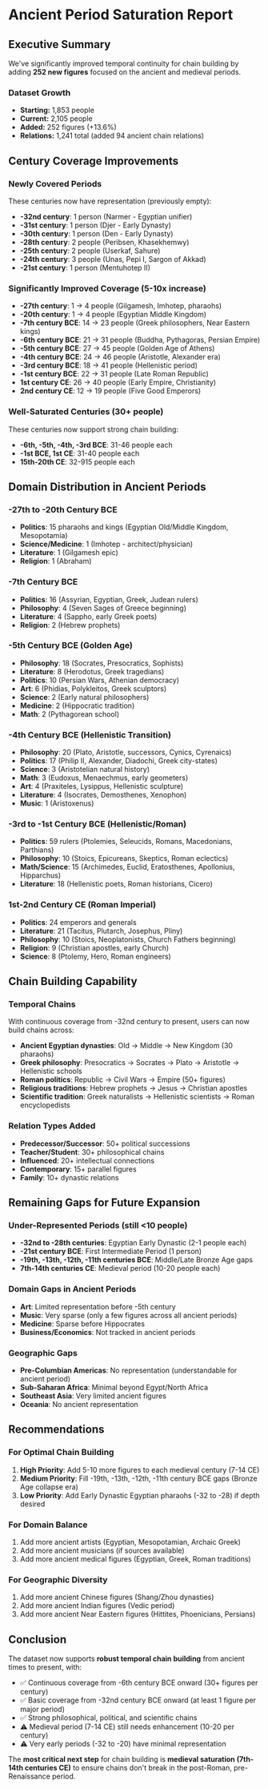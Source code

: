 # Ancient Period Saturation Report

## Executive Summary

We've significantly improved temporal continuity for chain building by adding **252 new figures** focused on the ancient and medieval periods.

### Dataset Growth
- **Starting:** 1,853 people
- **Current:** 2,105 people
- **Added:** 252 figures (+13.6%)
- **Relations:** 1,241 total (added 94 ancient chain relations)

## Century Coverage Improvements

### Newly Covered Periods
These centuries now have representation (previously empty):
- **-32nd century**: 1 person (Narmer - Egyptian unifier)
- **-31st century**: 1 person (Djer - Early Dynasty)
- **-30th century**: 1 person (Den - Early Dynasty)
- **-28th century**: 2 people (Peribsen, Khasekhemwy)
- **-25th century**: 2 people (Userkaf, Sahure)
- **-24th century**: 3 people (Unas, Pepi I, Sargon of Akkad)
- **-21st century**: 1 person (Mentuhotep II)

### Significantly Improved Coverage (5-10x increase)
- **-27th century**: 1 → 4 people (Gilgamesh, Imhotep, pharaohs)
- **-20th century**: 1 → 4 people (Egyptian Middle Kingdom)
- **-7th century BCE**: 14 → 23 people (Greek philosophers, Near Eastern kings)
- **-6th century BCE**: 21 → 31 people (Buddha, Pythagoras, Persian Empire)
- **-5th century BCE**: 27 → 45 people (Golden Age of Athens)
- **-4th century BCE**: 24 → 46 people (Aristotle, Alexander era)
- **-3rd century BCE**: 18 → 41 people (Hellenistic period)
- **-1st century BCE**: 22 → 31 people (Late Roman Republic)
- **1st century CE**: 26 → 40 people (Early Empire, Christianity)
- **2nd century CE**: 12 → 19 people (Five Good Emperors)

### Well-Saturated Centuries (30+ people)
These centuries now support strong chain building:
- **-6th, -5th, -4th, -3rd BCE**: 31-46 people each
- **-1st BCE, 1st CE**: 31-40 people each
- **15th-20th CE**: 32-915 people each

## Domain Distribution in Ancient Periods

### -27th to -20th Century BCE
- **Politics**: 15 pharaohs and kings (Egyptian Old/Middle Kingdom, Mesopotamia)
- **Science/Medicine**: 1 (Imhotep - architect/physician)
- **Literature**: 1 (Gilgamesh epic)
- **Religion**: 1 (Abraham)

### -7th Century BCE
- **Politics**: 16 (Assyrian, Egyptian, Greek, Judean rulers)
- **Philosophy**: 4 (Seven Sages of Greece beginning)
- **Literature**: 4 (Sappho, early Greek poets)
- **Religion**: 2 (Hebrew prophets)

### -5th Century BCE (Golden Age)
- **Philosophy**: 18 (Socrates, Presocratics, Sophists)
- **Literature**: 8 (Herodotus, Greek tragedians)
- **Politics**: 10 (Persian Wars, Athenian democracy)
- **Art**: 6 (Phidias, Polykleitos, Greek sculptors)
- **Science**: 2 (Early natural philosophers)
- **Medicine**: 2 (Hippocratic tradition)
- **Math**: 2 (Pythagorean school)

### -4th Century BCE (Hellenistic Transition)
- **Philosophy**: 20 (Plato, Aristotle, successors, Cynics, Cyrenaics)
- **Politics**: 17 (Philip II, Alexander, Diadochi, Greek city-states)
- **Science**: 3 (Aristotelian natural history)
- **Math**: 3 (Eudoxus, Menaechmus, early geometers)
- **Art**: 4 (Praxiteles, Lysippus, Hellenistic sculpture)
- **Literature**: 4 (Isocrates, Demosthenes, Xenophon)
- **Music**: 1 (Aristoxenus)

### -3rd to -1st Century BCE (Hellenistic/Roman)
- **Politics**: 59 rulers (Ptolemies, Seleucids, Romans, Macedonians, Parthians)
- **Philosophy**: 10 (Stoics, Epicureans, Skeptics, Roman eclectics)
- **Math/Science**: 15 (Archimedes, Euclid, Eratosthenes, Apollonius, Hipparchus)
- **Literature**: 18 (Hellenistic poets, Roman historians, Cicero)

### 1st-2nd Century CE (Roman Imperial)
- **Politics**: 24 emperors and generals
- **Literature**: 21 (Tacitus, Plutarch, Josephus, Pliny)
- **Philosophy**: 10 (Stoics, Neoplatonists, Church Fathers beginning)
- **Religion**: 9 (Christian apostles, early Church)
- **Science**: 8 (Ptolemy, Hero, Roman engineers)

## Chain Building Capability

### Temporal Chains
With continuous coverage from -32nd century to present, users can now build chains across:
- **Ancient Egyptian dynasties**: Old → Middle → New Kingdom (30 pharaohs)
- **Greek philosophy**: Presocratics → Socrates → Plato → Aristotle → Hellenistic schools
- **Roman politics**: Republic → Civil Wars → Empire (50+ figures)
- **Religious traditions**: Hebrew prophets → Jesus → Christian apostles
- **Scientific tradition**: Greek naturalists → Hellenistic scientists → Roman encyclopedists

### Relation Types Added
- **Predecessor/Successor**: 50+ political successions
- **Teacher/Student**: 30+ philosophical chains
- **Influenced**: 20+ intellectual connections
- **Contemporary**: 15+ parallel figures
- **Family**: 10+ dynastic relations

## Remaining Gaps for Future Expansion

### Under-Represented Periods (still <10 people)
- **-32nd to -28th centuries**: Egyptian Early Dynastic (2-1 people each)
- **-21st century BCE**: First Intermediate Period (1 person)
- **-19th, -13th, -12th, -11th centuries BCE**: Middle/Late Bronze Age gaps
- **7th-14th centuries CE**: Medieval period (10-20 people each)

### Domain Gaps in Ancient Periods
- **Art**: Limited representation before -5th century
- **Music**: Very sparse (only a few figures across all ancient periods)
- **Medicine**: Sparse before Hippocrates
- **Business/Economics**: Not tracked in ancient periods

### Geographic Gaps
- **Pre-Columbian Americas**: No representation (understandable for ancient period)
- **Sub-Saharan Africa**: Minimal beyond Egypt/North Africa
- **Southeast Asia**: Very limited ancient figures
- **Oceania**: No ancient representation

## Recommendations

### For Optimal Chain Building
1. **High Priority**: Add 5-10 more figures to each medieval century (7-14 CE)
2. **Medium Priority**: Fill -19th, -13th, -12th, -11th century BCE gaps (Bronze Age collapse era)
3. **Low Priority**: Add Early Dynastic Egyptian pharaohs (-32 to -28) if depth desired

### For Domain Balance
1. Add more ancient artists (Egyptian, Mesopotamian, Archaic Greek)
2. Add more ancient musicians (if sources available)
3. Add more ancient medical figures (Egyptian, Greek, Roman traditions)

### For Geographic Diversity
1. Add more ancient Chinese figures (Shang/Zhou dynasties)
2. Add more ancient Indian figures (Vedic period)
3. Add more ancient Near Eastern figures (Hittites, Phoenicians, Persians)

## Conclusion

The dataset now supports **robust temporal chain building** from ancient times to present, with:
- ✅ Continuous coverage from -6th century BCE onward (30+ figures per century)
- ✅ Basic coverage from -32nd century BCE onward (at least 1 figure per major period)
- ✅ Strong philosophical, political, and scientific chains
- ⚠️ Medieval period (7-14 CE) still needs enhancement (10-20 per century)
- ⚠️ Very early periods (-32 to -20) have minimal representation

The **most critical next step** for chain building is **medieval saturation (7th-14th centuries CE)** to ensure chains don't break in the post-Roman, pre-Renaissance period.

